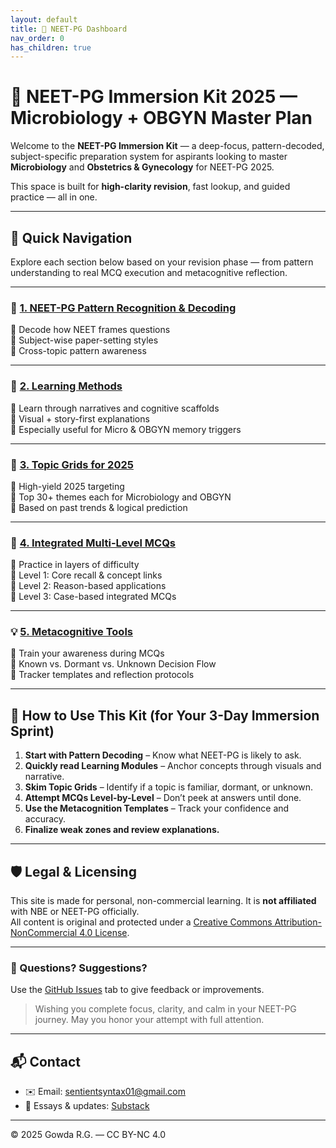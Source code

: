 ```yaml
---
layout: default
title: 🧠 NEET-PG Dashboard
nav_order: 0
has_children: true
---
```


# 🧠 NEET-PG Immersion Kit 2025 — Microbiology + OBGYN Master Plan

Welcome to the **NEET-PG Immersion Kit** — a deep-focus, pattern-decoded, subject-specific preparation system for aspirants looking to master **Microbiology** and **Obstetrics & Gynecology** for NEET-PG 2025.

This space is built for **high-clarity revision**, fast lookup, and guided practice — all in one.

---

## 🧭 Quick Navigation

Explore each section below based on your revision phase — from pattern understanding to real MCQ execution and metacognitive reflection.

---

### 📌 [1. NEET-PG Pattern Recognition & Decoding](/NEET-PG-Immersion-Kit/docs/01-pattern-recognition/)
🧠 Decode how NEET frames questions  
🔹 Subject-wise paper-setting styles  
🔹 Cross-topic pattern awareness

---

### 📘 [2. Learning Methods](/NEET-PG-Immersion-Kit/docs/02-learning-methods/)
📖 Learn through narratives and cognitive scaffolds  
🔹 Visual + story-first explanations  
🔹 Especially useful for Micro & OBGYN memory triggers

---

### 🧩 [3. Topic Grids for 2025](/NEET-PG-Immersion-Kit/docs/03-topic-grids/)
🎯 High-yield 2025 targeting  
🔹 Top 30+ themes each for Microbiology and OBGYN  
🔹 Based on past trends & logical prediction

---

### 📝 [4. Integrated Multi-Level MCQs](/NEET-PG-Immersion-Kit/docs/04-integrated-mcqs/)
🎯 Practice in layers of difficulty  
🔹 Level 1: Core recall & concept links  
🔹 Level 2: Reason-based applications  
🔹 Level 3: Case-based integrated MCQs

---

### 💡 [5. Metacognitive Tools](/NEET-PG-Immersion-Kit/docs/05-metacognitive-guides/)
🧠 Train your awareness during MCQs  
🔹 Known vs. Dormant vs. Unknown Decision Flow  
🔹 Tracker templates and reflection protocols

---

## 📘 How to Use This Kit (for Your 3-Day Immersion Sprint)

1. **Start with Pattern Decoding** – Know what NEET-PG is likely to ask.  
2. **Quickly read Learning Modules** – Anchor concepts through visuals and narrative.  
3. **Skim Topic Grids** – Identify if a topic is familiar, dormant, or unknown.  
4. **Attempt MCQs Level-by-Level** – Don’t peek at answers until done.  
5. **Use the Metacognition Templates** – Track your confidence and accuracy.  
6. **Finalize weak zones and review explanations.**

---

## 🛡️ Legal & Licensing

This site is made for personal, non-commercial learning. It is **not affiliated** with NBE or NEET-PG officially.  
All content is original and protected under a [Creative Commons Attribution-NonCommercial 4.0 License](https://creativecommons.org/licenses/by-nc/4.0/).

---

### 💬 Questions? Suggestions?

Use the [GitHub Issues](https://github.com/sentientsyntax/NEET-PG-Immersion-Kit/issues) tab to give feedback or improvements.

> Wishing you complete focus, clarity, and calm in your NEET-PG journey. May you honor your attempt with full attention.

---

## 📬 Contact

- ✉️ Email: [sentientsyntax01@gmail.com](mailto:sentientsyntax01@gmail.com)  
- 🧠 Essays & updates: [Substack](https://sentientsyntax.substack.com)

---

© 2025 Gowda R.G. — CC BY-NC 4.0
